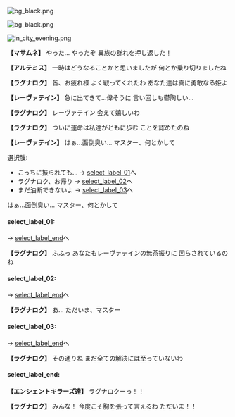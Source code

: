 
![bg_black.png](../images/backgrounds/bg_black.png)

![bg_black.png](../images/backgrounds/bg_black.png)

![in_city_evening.png](../images/backgrounds/in_city_evening.png)

**【マサムネ】**
やった…
やったぞ
異族の群れを押し返した！

**【アルテミス】**
一時はどうなることかと思いましたが
何とか乗り切りましたね

**【ラグナロク】**
皆、お疲れ様
よく戦ってくれたわ
あなた達は真に勇敢なる姫よ

**【レーヴァテイン】**
急に出てきて…偉そうに
言い回しも鬱陶しい…

**【ラグナロク】**
レーヴァテイン
会えて嬉しいわ

**【ラグナロク】**
ついに運命は私達がともに歩む
ことを認めたのね

**【レーヴァテイン】**
はぁ…面倒臭い…
マスター、何とかして

選択肢:
- こっちに振られても… → [select_label_01](#select_label_01)へ
- ラグナロク、お帰り → [select_label_02](#select_label_02)へ
- まだ油断できないよ → [select_label_03](#select_label_03)へ

はぁ…面倒臭い…
マスター、何とかして

#### select_label_01:
 → [select_label_end](#select_label_end)へ

**【ラグナロク】**
ふふっ
あなたもレーヴァテインの無茶振りに
困らされているのね

#### select_label_02:
 → [select_label_end](#select_label_end)へ

**【ラグナロク】**
あ…
ただいま、マスター

#### select_label_03:
 → [select_label_end](#select_label_end)へ

**【ラグナロク】**
その通りね
まだ全ての解決には至っていないわ

#### select_label_end:

**【エンシェントキラーズ達】**
ラグナロクーっ！！

**【ラグナロク】**
みんな！
今度こそ胸を張って言えるわ
ただいま！！
